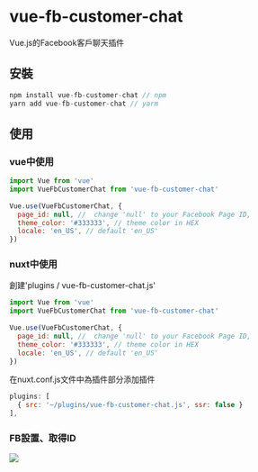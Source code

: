 # vue-fb-customer-chat

Vue.js的Facebook客戶聊天插件

## 安裝
```js
npm install vue-fb-customer-chat // npm 
yarn add vue-fb-customer-chat // yarm
```

## 使用

### vue中使用

```js
import Vue from 'vue'
import VueFbCustomerChat from 'vue-fb-customer-chat'
 
Vue.use(VueFbCustomerChat, {
  page_id: null, //  change 'null' to your Facebook Page ID,
  theme_color: '#333333', // theme color in HEX
  locale: 'en_US', // default 'en_US'
})
```

### nuxt中使用

創建'plugins / vue-fb-customer-chat.js'

```js
import Vue from 'vue'
import VueFbCustomerChat from 'vue-fb-customer-chat'
 
Vue.use(VueFbCustomerChat, {
  page_id: null, //  change 'null' to your Facebook Page ID,
  theme_color: '#333333', // theme color in HEX
  locale: 'en_US', // default 'en_US'
})
```

在nuxt.conf.js文件中為插件部分添加插件

```js
plugins: [
  { src: '~/plugins/vue-fb-customer-chat.js', ssr: false }
],
```

### FB設置、取得ID

![](../../.gitbook/assets/fb1.jpg)

